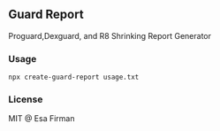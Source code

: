 ## Guard Report 

Proguard,Dexguard, and R8 Shrinking Report Generator

### Usage

```
npx create-guard-report usage.txt
```

### License

MIT @ Esa Firman
